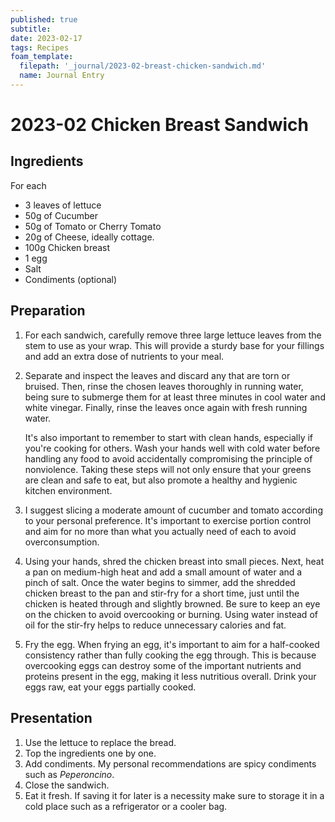 ```yaml
---
published: true
subtitle:
date: 2023-02-17
tags: Recipes   
foam_template:
  filepath: '_journal/2023-02-breast-chicken-sandwich.md'
  name: Journal Entry
---
```


# 2023-02 Chicken Breast Sandwich

## Ingredients

For each 

- 3 leaves of lettuce
- 50g of Cucumber
- 50g of Tomato or Cherry Tomato
- 20g of Cheese, ideally cottage.
- 100g Chicken breast
- 1 egg
- Salt
- Condiments (optional)

## Preparation

1. For each sandwich, carefully remove three large lettuce leaves from the stem to use as your wrap. This will provide a sturdy base for your fillings and add an extra dose of nutrients to your meal. 
2. Separate and inspect the leaves and discard any that are torn or bruised. Then, rinse the chosen leaves thoroughly in running water, being sure to submerge them for at least three minutes in cool water and white vinegar. Finally, rinse the leaves once again with fresh running water.

    It's also important to remember to start with clean hands, especially if you're cooking for others. Wash your hands well with cold water before handling any food to avoid accidentally compromising the principle of nonviolence. Taking these steps will not only ensure that your greens are clean and safe to eat, but also promote a healthy and hygienic kitchen environment.
3. I suggest slicing a moderate amount of cucumber and tomato according to your personal preference. It's important to exercise portion control and aim for no more than what you actually need of each to avoid overconsumption.

4. Using your hands, shred the chicken breast into small pieces. Next, heat a pan on medium-high heat and add a small amount of water and a pinch of salt. Once the water begins to simmer, add the shredded chicken breast to the pan and stir-fry for a short time, just until the chicken is heated through and slightly browned. Be sure to keep an eye on the chicken to avoid overcooking or burning. Using water instead of oil for the stir-fry helps to reduce unnecessary calories and fat.

5. Fry the egg. When frying an egg, it's important to aim for a half-cooked consistency rather than fully cooking the egg through. This is because overcooking eggs can destroy some of the important nutrients and proteins present in the egg, making it less nutritious overall. Drink your eggs raw, eat your eggs partially cooked.

## Presentation

1. Use the lettuce to replace the bread.
2. Top the ingredients one by one.
3. Add condiments. My personal recommendations are spicy condiments such as *Peperoncino*.
4. Close the sandwich.
5. Eat it fresh. If saving it for later is a necessity make sure to storage it in a cold place such as a refrigerator or a cooler bag.